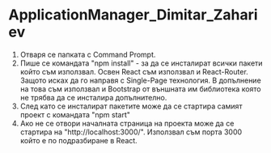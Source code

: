 # ApplicationManager_Dimitar_Zahariev

1. Отваря се папката с Command Prompt.
2. Пише се командата "npm install" - за да се инсталират всички пакети който съм използвал.
Освен React съм използвал и React-Router. Защото исках да го направя с Single-Page технология.
В допълнение на това съм използвал и Bootstrap от външната им библиотека която не трябва да се инсталира допълнително.
3. След като се инсталират пакетите може да се стартира самият проект с командата "npm start"
4. Ако не се отвори началната страница на проекта може да се стартира на "http://localhost:3000/". Използвал съм порта 3000 който е по подразбиране в React.